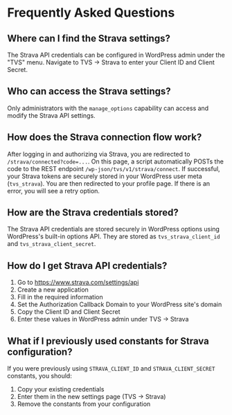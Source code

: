 # Frequently Asked Questions

## Where can I find the Strava settings?
The Strava API credentials can be configured in WordPress admin under the "TVS" menu. Navigate to TVS → Strava to enter your Client ID and Client Secret.

## Who can access the Strava settings?
Only administrators with the `manage_options` capability can access and modify the Strava API settings.


## How does the Strava connection flow work?
After logging in and authorizing via Strava, you are redirected to `/strava/connected?code=...`.
On this page, a script automatically POSTs the code to the REST endpoint `/wp-json/tvs/v1/strava/connect`.
If successful, your Strava tokens are securely stored in your WordPress user meta (`tvs_strava`).
You are then redirected to your profile page. If there is an error, you will see a retry option.

## How are the Strava credentials stored?
The Strava API credentials are stored securely in WordPress options using WordPress's built-in options API. They are stored as `tvs_strava_client_id` and `tvs_strava_client_secret`.

## How do I get Strava API credentials?
1. Go to https://www.strava.com/settings/api
2. Create a new application
3. Fill in the required information
4. Set the Authorization Callback Domain to your WordPress site's domain
5. Copy the Client ID and Client Secret
6. Enter these values in WordPress admin under TVS → Strava

## What if I previously used constants for Strava configuration?
If you were previously using `STRAVA_CLIENT_ID` and `STRAVA_CLIENT_SECRET` constants, you should:
1. Copy your existing credentials
2. Enter them in the new settings page (TVS → Strava)
3. Remove the constants from your configuration